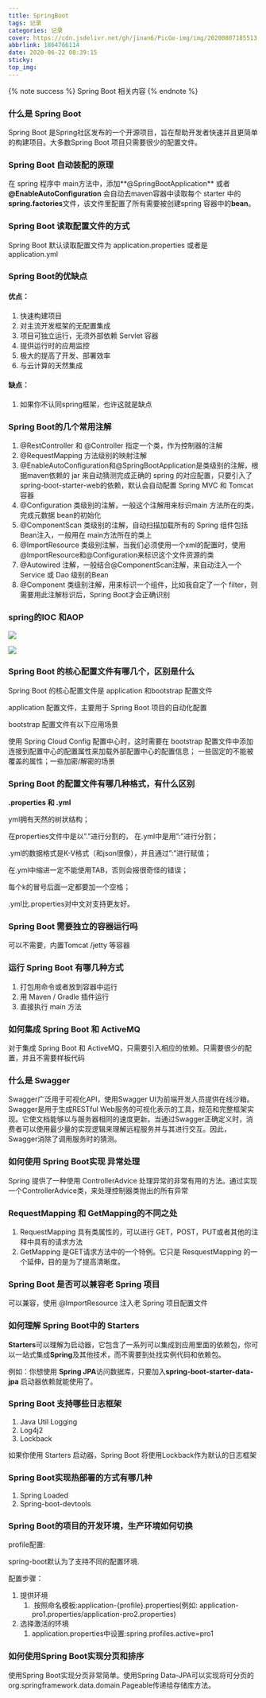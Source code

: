 ```yaml
---
title: SpringBoot
tags: 记录
categories: 记录
cover: https://cdn.jsdelivr.net/gh/jinan6/PicGo-img/img/20200807185513.jpg
abbrlink: 1864766114
date: 2020-06-22 08:39:15
sticky:
top_img:
---
```


{% note success %}
Spring Boot 相关内容
{% endnote %}

### 什么是 Spring Boot

Spring Boot 是Spring社区发布的一个开源项目，旨在帮助开发者快速并且更简单的构建项目。大多数Spring Boot 项目只需要很少的配置文件。

### Spring Boot 自动装配的原理

在 spring 程序中 main方法中，添加**@SpringBootApplication** 或者 **@EnableAutoConfiguration** 会自动去maven容器中读取每个 starter 中的**spring.factories**文件，该文件里配置了所有需要被创建spring 容器中的**bean**。

### Spring Boot 读取配置文件的方式

Spring Boot 默认读取配置文件为 application.properties 或者是 application.yml

### Spring Boot的优缺点

#### 优点：

1. 快速构建项目
2. 对主流开发框架的无配置集成
3. 项目可独立运行，无须外部依赖 Servlet 容器
4. 提供运行时的应用监控
5. 极大的提高了开发、部署效率
6. 与云计算的天然集成

#### 缺点：

1. 如果你不认同spring框架，也许这就是缺点

### Spring Boot的几个常用注解

1. @RestController 和 @Controller 指定一个类，作为控制器的注解
2. @RequestMapping 方法级别的映射注解
3. @EnableAutoConfiguration和@SpringBootApplication是类级别的注解，根据maven依赖的 jar 来自动猜测完成正确的 spring 的对应配置，只要引入了spring-boot-starter-web的依赖，默认会自动配置 Spring MVC 和 Tomcat 容器
4. @Configuration 类级别的注解，一般这个注解用来标识main 方法所在的类，完成元数据 bean的初始化
5. @ComponentScan 类级别的注解，自动扫描加载所有的 Spring 组件包括 Bean注入，一般用在 main方法所在的类上
6. @ImportResource 类级别注解，当我们必须使用一个xml的配置时，使用@ImportResource和@Configuration来标识这个文件资源的类
7. @Autowired 注解，一般结合@ComponentScan注解，来自动注入一个 Service 或 Dao 级别的Bean
8. @Component 类级别注解，用来标识一个组件，比如我自定了一个 filter，则需要用此注解标识后，Spring Boot才会正确识别

### spring的IOC 和AOP

![](https://cdn.jsdelivr.net/gh/jinan6/PicGo-img/img/20200622090710.jpg)

![](https://cdn.jsdelivr.net/gh/jinan6/PicGo-img/img/20200622090735.jpg)

### Spring Boot 的核心配置文件有哪几个，区别是什么

Spring Boot 的核心配置文件是 application 和bootstrap 配置文件

application 配置文件，主要用于 Spring Boot 项目的自动化配置

bootstrap 配置文件有以下应用场景

使用 Spring Cloud Config 配置中心时，这时需要在 bootstrap 配置文件中添加连接到配置中心的配置属性来加载外部配置中心的配置信息； 一些固定的不能被覆盖的属性；一些加密/解密的场景

### Spring Boot 的配置文件有哪几种格式，有什么区别

**.properties 和 .yml**

yml拥有天然的树状结构；

在properties文件中是以”.”进行分割的， 在.yml中是用”:”进行分割；

.yml的数据格式是K-V格式（和json很像），并且通过”:”进行赋值；

在.yml中缩进一定不能使用TAB，否则会报很奇怪的错误；

每个k的冒号后面一定都要加一个空格；

.yml比.properties对中文对支持更友好。

### Spring Boot 需要独立的容器运行吗

可以不需要，内置Tomcat /jetty 等容器

### 运行 Spring Boot 有哪几种方式

1. 打包用命令或者放到容器中运行
2. 用 Maven / Gradle 插件运行
3. 直接执行 main 方法

### 如何集成 Spring Boot 和 ActiveMQ 

对于集成 Spring Boot 和 ActiveMQ，只需要引入相应的依赖。只需要很少的配置，并且不需要样板代码

### 什么是 Swagger

Swagger广泛用于可视化API，使用Swagger UI为前端开发人员提供在线沙箱。Swagger是用于生成RESTful Web服务的可视化表示的工具，规范和完整框架实现。它使文档能够以与服务器相同的速度更新。当通过Swagger正确定义时，消费者可以使用最少量的实现逻辑来理解远程服务并与其进行交互。因此，Swagger消除了调用服务时的猜测。

### 如何使用 Spring Boot实现 异常处理

Spring 提供了一种使用 ControllerAdvice 处理异常的非常有用的方法。通过实现一个ControllerAdvice类，来处理控制器类抛出的所有异常

### RequestMapping 和 GetMapping的不同之处

1. RequestMapping 具有类属性的，可以进行 GET，POST，PUT或者其他的注释中具有的请求方法
2. GetMapping 是GET请求方法中的一个特例。它只是 ResquestMapping 的一个延伸，目的是为了提高清晰度。

### Spring Boot 是否可以兼容老 Spring 项目

可以兼容，使用 @ImportResource 注入老 Spring 项目配置文件

### 如何理解 Spring Boot中的 Starters

**Starters**可以理解为启动器，它包含了一系列可以集成到应用里面的依赖包，你可以一站式集成**Spring**及其他技术，而不需要到处找实例代码和依赖包。

例如：你想使用 **Spring JPA**访问数据库，只要加入**spring-boot-starter-data-jpa** 启动器依赖就能使用了。

### Spring Boot 支持哪些日志框架

1. Java Util Logging
2. Log4j2
3. Lockback

如果你使用 Starters 启动器，Spring Boot 将使用Lockback作为默认的日志框架

### Spring Boot实现热部署的方式有哪几种

1. Spring Loaded
2. Spring-boot-devtools

### Spring Boot的项目的开发环境，生产环境如何切换

profile配置:

spring-boot默认为了支持不同的配置环境.

配置步骤：

1. 提供环境
   1. ​	按照命名模板:application-{profile}.properties(例如: application-pro1.properties/application-pro2.properties)
2. 选择激活的环境
   1. application.properties中设置:spring.profiles.active=pro1

### 如何使用Spring Boot实现分页和排序

使用Spring Boot实现分页非常简单。使用Spring Data-JPA可以实现将可分页的org.springframework.data.domain.Pageable传递给存储库方法。